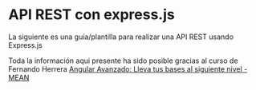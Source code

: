 # API REST con express.js

La siguiente es una guía/plantilla para realizar una API REST usando Express.js

Toda la información aqui presente ha sido posible gracias al curso de Fernando
Herrera [Angular Avanzado: Lleva tus bases al siguiente nivel - MEAN](https://www.udemy.com/course/angular-avanzado-fernando-herrera/)